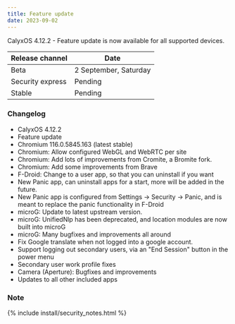 ```yaml
---
title: Feature update
date: 2023-09-02
---
```


CalyxOS 4.12.2 - Feature update is now available for all supported devices.

| Release channel  | Date   |
| ---------------- | ------ |
| Beta | 2 September, Saturday |
| Security express | Pending |
| Stable | Pending |

### Changelog
* CalyxOS 4.12.2
* Feature update
* Chromium 116.0.5845.163 (latest stable)
* Chromium: Allow configured WebGL and WebRTC per site
* Chromium: Add lots of improvements from Cromite, a Bromite fork.
* Chromium: Add some improvements from Brave
* F-Droid: Change to a user app, so that you can uninstall if you want
* New Panic app, can uninstall apps for a start, more will be added in the future.
* New Panic app is configured from Settings -> Security -> Panic, and is meant to replace the panic functionality in F-Droid
* microG: Update to latest upstream version.
* microG: UnifiedNlp has been deprecated, and location modules are now built into microG
* microG: Many bugfixes and improvements all around
* Fix Google translate when not logged into a google account.
* Support logging out secondary users, via an "End Session" button in the power menu
* Secondary user work profile fixes
* Camera (Aperture): Bugfixes and improvements
* Updates to all other included apps

### Note

{% include install/security_notes.html %}

